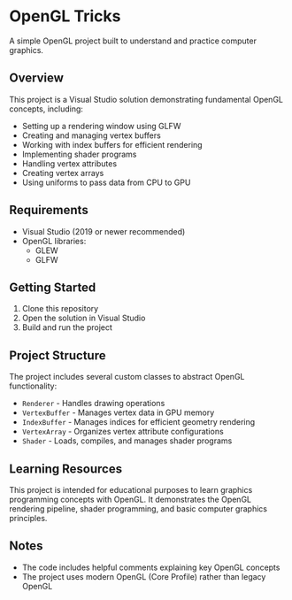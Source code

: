 # OpenGL Tricks

A simple OpenGL project built to understand and practice computer graphics.

## Overview

This project is a Visual Studio solution demonstrating fundamental OpenGL concepts, including:

- Setting up a rendering window using GLFW
- Creating and managing vertex buffers
- Working with index buffers for efficient rendering
- Implementing shader programs
- Handling vertex attributes
- Creating vertex arrays
- Using uniforms to pass data from CPU to GPU

## Requirements

- Visual Studio (2019 or newer recommended)
- OpenGL libraries:
  - GLEW
  - GLFW

## Getting Started

1. Clone this repository
2. Open the solution in Visual Studio
3. Build and run the project

## Project Structure

The project includes several custom classes to abstract OpenGL functionality:
- `Renderer` - Handles drawing operations
- `VertexBuffer` - Manages vertex data in GPU memory
- `IndexBuffer` - Manages indices for efficient geometry rendering
- `VertexArray` - Organizes vertex attribute configurations
- `Shader` - Loads, compiles, and manages shader programs

## Learning Resources

This project is intended for educational purposes to learn graphics programming concepts with OpenGL. It demonstrates the OpenGL rendering pipeline, shader programming, and basic computer graphics principles.

## Notes

- The code includes helpful comments explaining key OpenGL concepts
- The project uses modern OpenGL (Core Profile) rather than legacy OpenGL
